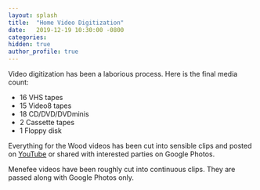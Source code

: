 ```yaml
---
layout: splash
title:  "Home Video Digitization"
date:   2019-12-19 10:30:00 -0800
categories: 
hidden: true
author_profile: true
---
```


Video digitization has been a laborious process. Here is the final media count:
- 16 VHS tapes
- 15 Video8 tapes
- 18 CD/DVD/DVDminis
- 2 Cassette tapes
- 1 Floppy disk


Everything for the Wood videos has been cut into sensible clips and posted on [YouTube](https://www.youtube.com/playlist?list=PLgn88s-vZEhXcXebgpeEv_bn3hjf8wEct) or shared with interested parties on Google Photos.

Menefee videos have been roughly cut into continuous clips. They are passed along with Google Photos only.